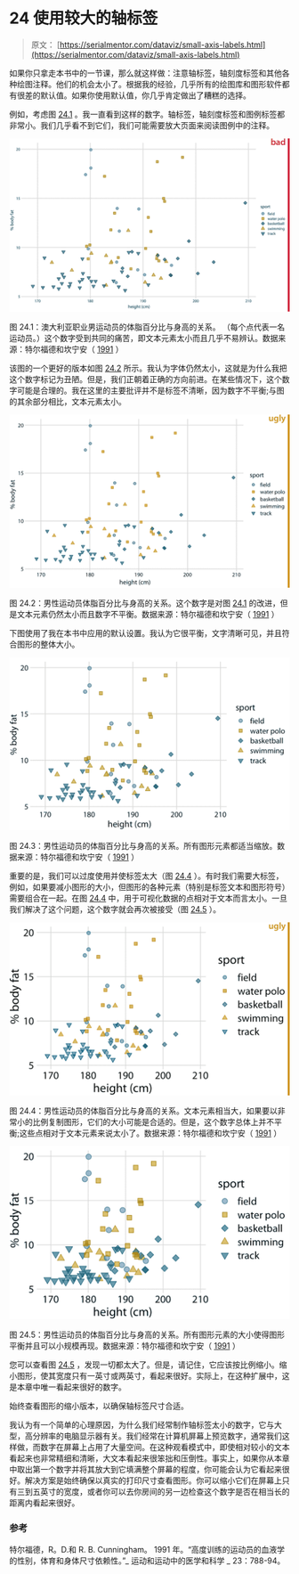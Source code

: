 # 24 使用较大的轴标签

> 原文： [https://serialmentor.com/dataviz/small-axis-labels.html](https://serialmentor.com/dataviz/small-axis-labels.html)

如果你只拿走本书中的一节课，那么就这样做：注意轴标签，轴刻度标签和其他各种绘图注释。他们的机会太小了。根据我的经验，几乎所有的绘图库和图形软件都有很差的默认值。如果你使用默认值，你几乎肯定做出了糟糕的选择。

例如，考虑图 [24.1](small-axis-labels.html#fig:Aus-athletes-small) 。我一直看到这样的数字。轴标签，轴刻度标签和图例标签都非常小。我们几乎看不到它们，我们可能需要放大页面来阅读图例中的注释。

![Percent body fat versus height in professional male Australian athletes. (Each point represents one athlete.) This figure suffers from the common affliction that the text elements are way too small and are barely legible. Data source: Telford and Cunningham (1991)](img/e7e8bd3460311860e6eaad196d30bb59.jpg)

图 24.1：澳大利亚职业男运动员的体脂百分比与身高的关系。 （每个点代表一名运动员。）这个数字受到共同的痛苦，即文本元素太小而且几乎不易辨认。数据来源：特尔福德和坎宁安（ [1991](#ref-Telford-Cunningham-1991) ）

该图的一个更好的版本如图 [24.2](small-axis-labels.html#fig:Aus-athletes-ugly) 所示。我认为字体仍然太小，这就是为什么我把这个数字标记为丑陋。但是，我们正朝着正确的方向前进。在某些情况下，这个数字可能是合理的。我在这里的主要批评并不是标签不清晰，因为数字不平衡;与图的其余部分相比，文本元素太小。

![Percent body fat versus height in male athletes. This figure is an improvement over Figure 24.1, but the text elements remain too small and the figure is not balanced. Data source: Telford and Cunningham (1991)](img/28aced1882df2b05e2fb254020541d05.jpg)

图 24.2：男性运动员体脂百分比与身高的关系。这个数字是对图 [24.1](small-axis-labels.html#fig:Aus-athletes-small) 的改进，但是文本元素仍然太小而且数字不平衡。数据来源：特尔福德和坎宁安（ [1991](#ref-Telford-Cunningham-1991) ）

下图使用了我在本书中应用的默认设置。我认为它很平衡，文字清晰可见，并且符合图形的整体大小。

![Percent body fat versus height in male athletes. All figure elements are appropriately scaled. Data source: Telford and Cunningham (1991)](img/8b4457f612e6b7dd6734ca2d51e0161d.jpg)

图 24.3：男性运动员的体脂百分比与身高的关系。所有图形元素都适当缩放。数据来源：特尔福德和坎宁安（ [1991](#ref-Telford-Cunningham-1991) ）

重要的是，我们可以过度使用并使标签太大（图 [24.4](small-axis-labels.html#fig:Aus-athletes-big-ugly) ）。有时我们需要大标签，例如，如果要减小图形的大小，但图形的各种元素（特别是标签文本和图形符号）需要组合在一起。在图 [24.4](small-axis-labels.html#fig:Aus-athletes-big-ugly) 中，用于可视化数据的点相对于文本而言太小。一旦我们解决了这个问题，这个数字就会再次被接受（图 [24.5](small-axis-labels.html#fig:Aus-athletes-big-good) ）。

![Percent body fat versus height in male athletes. The text elements are fairly large, and their size may be appropriate if the figure is meant to be reproduced at a very small scale. However, the figure overall is not balanced; the points are too small relative to the text elements. Data source: Telford and Cunningham (1991)](img/30e093b0ae60d1f10fbda91f19de80d4.jpg)

图 24.4：男性运动员的体脂百分比与身高的关系。文本元素相当大，如果要以非常小的比例复制图形，它们的大小可能是合适的。但是，这个数字总体上并不平衡;这些点相对于文本元素来说太小了。数据来源：特尔福德和坎宁安（ [1991](#ref-Telford-Cunningham-1991) ）

![Percent body fat versus height in male athletes. All figure elements are sized such that the figure is balanced and can be reproduced at a small scale. Data source: Telford and Cunningham (1991)](img/f3c82f86a468614420a3f361b5c89410.jpg)

图 24.5：男性运动员的体脂百分比与身高的关系。所有图形元素的大小使得图形平衡并且可以小规模再现。数据来源：特尔福德和坎宁安（ [1991](#ref-Telford-Cunningham-1991) ）

您可以查看图 [24.5](small-axis-labels.html#fig:Aus-athletes-big-good) ，发现一切都太大了。但是，请记住，它应该按比例缩小。缩小图形，使其宽度只有一英寸或两英寸，看起来很好。实际上，在这种扩展中，这是本章中唯一看起来很好的数字。

始终查看图形的缩小版本，以确保轴标签尺寸合适。

我认为有一个简单的心理原因，为什么我们经常制作轴标签太小的数字，它与大型，高分辨率的电脑显示器有关。我们经常在计算机屏幕上预览数字，通常我们这样做，而数字在屏幕上占用了大量空间。在这种观看模式中，即使相对较小的文本看起来也非常精细和清晰，大文本看起来很笨拙和压倒性。事实上，如果你从本章中取出第一个数字并将其放大到它填满整个屏幕的程度，你可能会认为它看起来很好。解决方案是始终确保以真实的打印尺寸查看图形。你可以缩小它们在屏幕上只有三到五英寸的宽度，或者你可以去你房间的另一边检查这个数字是否在相当长的距离内看起来很好。

### 参考

特尔福德，R。D.和 R. B. Cunningham。 1991 年。“高度训练的运动员的血液学的性别，体育和身体尺寸依赖性。”_ 运动和运动中的医学和科学 _ 23：788-94。